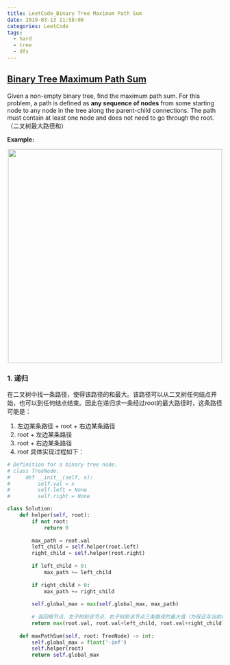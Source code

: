 ```yaml
---
title: LeetCode_Binary Tree Maximum Path Sum
date: 2019-03-13 11:58:08
categories: LeetCode
tags: 
  - hard
  - tree
  - dfs
---
```


## [Binary Tree Maximum Path Sum](https://leetcode.com/problems/binary-tree-maximum-path-sum/)

Given a non-empty binary tree, find the maximum path sum. For this problem, a path is defined as **any sequence of nodes** from some starting node to any node in the tree along the parent-child connections. The path must contain at least one node and does not need to go through the root. 
（二叉树最大路径和）

<!--more-->

**Example:** 

<div align=center>
	<img src="/images/leetcode_124.png" width = "500" align=center/>
</div>

### 1. 递归
在二叉树中找一条路径，使得该路径的和最大。该路径可以从二叉树任何结点开始，也可以到任何结点结束。因此在递归求一条经过root的最大路径时，这条路径可能是：
1. 左边某条路径 + root + 右边某条路径
2. root + 左边某条路径
3. root + 右边某条路径
4. root
具体实现过程如下：

```python
# Definition for a binary tree node.
# class TreeNode:
#     def __init__(self, x):
#         self.val = x
#         self.left = None
#         self.right = None

class Solution:
    def helper(self, root):
        if not root:
            return 0
        
        max_path = root.val
        left_child = self.helper(root.left)
        right_child = self.helper(root.right)
        
        if left_child > 0:
            max_path += left_child
        
        if right_child > 0:
            max_path += right_child
        
        self.global_max = max(self.global_max, max_path)
        
        # 返回根节点、左子树到该节点、右子树到该节点三条路径的最大值（为保证与当前根节点的祖宗节点的连通性）
        return max(root.val, root.val+left_child, root.val+right_child)
    
    def maxPathSum(self, root: TreeNode) -> int:
        self.global_max = float('-inf')
        self.helper(root)
        return self.global_max
```